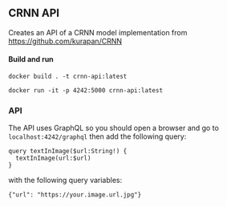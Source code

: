 ## CRNN API

Creates an API of a CRNN model implementation from https://github.com/kurapan/CRNN

#### Build and run
```
docker build . -t crnn-api:latest 
```
```
docker run -it -p 4242:5000 crnn-api:latest 
```

### API
The API uses GraphQL so you should open a browser and go to ``localhost:4242/graphql`` then add the following query:
```
query textInImage($url:String!) {
  textInImage(url:$url)
}
```
with the following query variables:
```
{"url": "https://your.image.url.jpg"}
```
